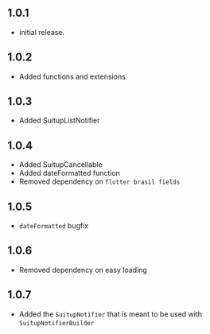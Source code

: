 ## 1.0.1

* initial release.

## 1.0.2

* Added functions and extensions

## 1.0.3

* Added SuitupListNotifier

## 1.0.4

* Added SuitupCancellable
* Added dateFormatted function
* Removed dependency on `flutter brasil fields`

## 1.0.5

* `dateFormatted` bugfix

## 1.0.6

* Removed dependency on easy loading

## 1.0.7

* Added the `SuitupNotifier` that is meant to be used with `SuitupNotifierBuilder`
